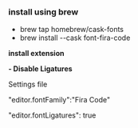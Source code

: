 
### install using brew

- brew tap homebrew/cask-fonts
- brew install --cask font-fira-code

**install extension**

**- Disable Ligatures**


Settings file


"editor.fontFamily":"Fira Code"

"editor.fontLigatures": true
